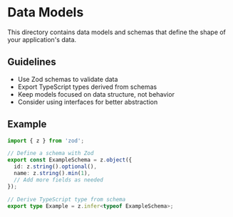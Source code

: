 # Data Models

This directory contains data models and schemas that define the shape of your application's data.

## Guidelines

- Use Zod schemas to validate data
- Export TypeScript types derived from schemas
- Keep models focused on data structure, not behavior
- Consider using interfaces for better abstraction

## Example

```typescript
import { z } from 'zod';

// Define a schema with Zod
export const ExampleSchema = z.object({
  id: z.string().optional(),
  name: z.string().min(1),
  // Add more fields as needed
});

// Derive TypeScript type from schema
export type Example = z.infer<typeof ExampleSchema>;
```

